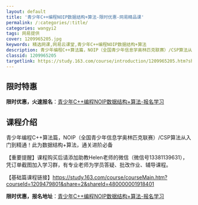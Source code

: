 ```yaml
---
layout: default
title: '青少年C++编程NOIP数据结构+算法-限时优惠-网易精品课'
permalink: /:categories/:title/
categories: wangyi2
tags: 网易提供
cover: 1209965205.jpg
keywords: 精选网课,网易云课堂,青少年C++编程NOIP数据结构+算法
description: 青少年编程C++算法篇，NOIP（全国青少年信息学奥林匹克联赛）/CSP算法从入门到精通！此为数据结构+算法，通关进阶必
classid: 1209965205
targetlink: https://study.163.com/course/introduction/1209965205.htm?share=1&shareId=1025206652&utm_campaign=share&utm_medium=iphoneShare&utm_source=&utm_u=1025206652
---
```


## 限时特惠

**限时优惠，火速报名**：[青少年C++编程NOIP数据结构+算法-报名学习](https://study.163.com/course/introduction/1209965205.htm?share=1&shareId=1025206652&utm_campaign=share&utm_medium=iphoneShare&utm_source=&utm_u=1025206652)

## 课程介绍

青少年编程C++算法篇，NOIP（全国青少年信息学奥林匹克联赛）/CSP算法从入门到精通！此为数据结构+算法，通关进阶必备

【重要提醒】课程购买后请添加助教Helen老师的微信（微信号13381139631），凭订单截图加入学习群，有专业老师为学员答疑、批改作业、辅导课程。

【基础篇课程链接】https://study.163.com/course/courseMain.htm?courseId=1209479801&share=2&shareId=480000001918401

**限时优惠，报名地址**：[青少年C++编程NOIP数据结构+算法-报名学习](https://study.163.com/course/introduction/1209965205.htm?share=1&shareId=1025206652&utm_campaign=share&utm_medium=iphoneShare&utm_source=&utm_u=1025206652)

